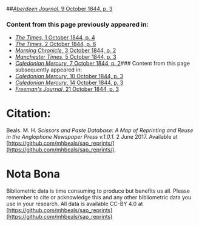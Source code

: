 ##[*Aberdeen Journal*, 9 October 1844, p. 3](https://mhbeals.github.io/sap_html/Aberdeen-Journal/Aberdeen-Journal-9-October-1844-p-3)

### Content from this page previously appeared in:
+ [*The Times*, 1 October 1844, p. 4](https://mhbeals.github.io/sap_html/The-Times/The-Times-1-October-1844-p-4)
+ [*The Times*, 2 October 1844, p. 6](https://mhbeals.github.io/sap_html/The-Times/The-Times-2-October-1844-p-6)
+ [*Morning Chronicle*, 3 October 1844, p. 2](https://mhbeals.github.io/sap_html/Morning-Chronicle/Morning-Chronicle-3-October-1844-p-2)
+ [*Manchester Times*, 5 October 1844, p. 3](https://mhbeals.github.io/sap_html/Manchester-Times/Manchester-Times-5-October-1844-p-3)
+ [*Caledonian Mercury*, 7 October 1844, p. 2](https://mhbeals.github.io/sap_html/Caledonian-Mercury/Caledonian-Mercury-7-October-1844-p-2)### Content from this page subsequently appeared in:
+ [*Caledonian Mercury*, 10 October 1844, p. 3](https://mhbeals.github.io/sap_html/Caledonian-Mercury/Caledonian-Mercury-10-October-1844-p-3)
+ [*Caledonian Mercury*, 14 October 1844, p. 3](https://mhbeals.github.io/sap_html/Caledonian-Mercury/Caledonian-Mercury-14-October-1844-p-3)
+ [*Freeman's Journal*, 21 October 1844, p. 3](https://mhbeals.github.io/sap_html/Freeman's-Journal/Freeman's-Journal-21-October-1844-p-3)
                    
# Citation: 

Beals. M. H. *Scissors and Paste Database: A Map of Reprinting and Reuse in the Anglophone Newspaper Press v.1.0.1.* 2 June 2017. Available at [https://github.com/mhbeals/sap_reprints/](https://github.com/mhbeals/sap_reprints/). 
                    
# Nota Bona

Bibliometric data is time consuming to produce but benefits us all. Please remember to cite or acknowledge this and any other bibliometric data you use in your research. All data is available CC-BY 4.0 at [https://github.com/mhbeals/sap_reprints](https://github.com/mhbeals/sap_reprints)